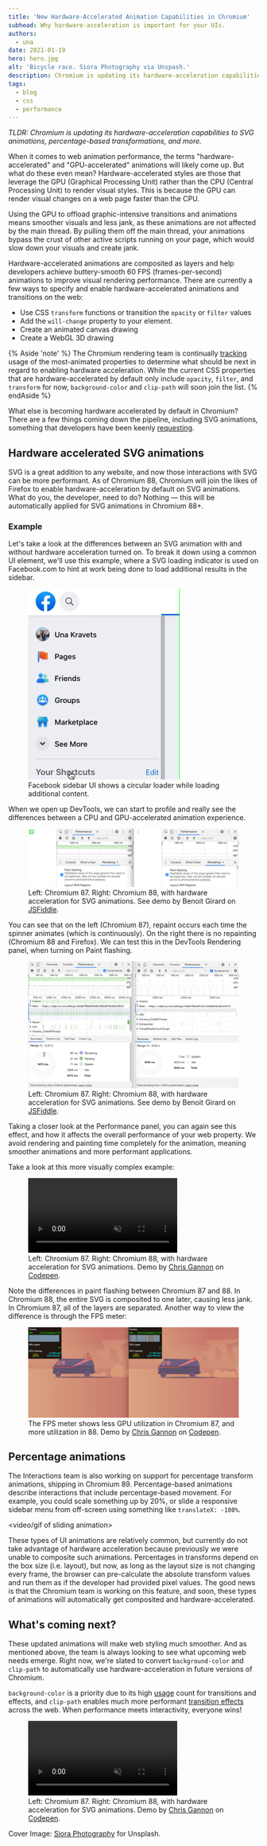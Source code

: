 ```yaml
---
title: 'New Hardware-Accelerated Animation Capabilities in Chromium'
subhead: Why hardware-acceleration is important for your UIs.
authors:
  - una
date: 2021-01-19
hero: hero.jpg
alt: 'Bicycle race. Siora Photography via Unspash.'
description: Chromium is updating its hardware-acceleration capabilities to SVG animations, percentage-based transformations, clip-path, background images, and more.
tags:
  - blog
  - css
  - performance
---
```


*TLDR: Chromium is updating its hardware-acceleration capabilities to SVG animations,
percentage-based transformations, and more.*

When it comes to web animation performance, the terms "hardware-accelerated" and "GPU-accelerated"
animations will likely come up. But what do these even mean? Hardware-accelerated styles are those
that leverage the GPU (Graphical Processing Unit) rather than the CPU (Central Processing Unit) to
render visual styles. This is because the GPU can render visual changes on a web page faster than
the CPU. 

Using the GPU to offload graphic-intensive transitions and animations means smoother visuals and
less jank, as these animations are not affected by the main thread. By pulling them off the main
thread, your animations bypass the crust of other active scripts running on your page, which would
slow down your visuals and create jank. 

Hardware-accelerated animations are composited as layers and help developers achieve buttery-smooth
60 FPS (frames-per-second) animations to improve visual rendering performance. There are currently a
few ways to specify and enable hardware-accelerated animations and transitions on the web:

- Use CSS `transform` functions or transition the `opacity` or `filter` values
- Add the `will-change` property to your element.
- Create an animated canvas drawing
- Create a WebGL 3D drawing

{% Aside 'note' %} The Chromium rendering team is continually
[tracking](https://chromestatus.com/metrics/css/animated)  usage of the most-animated properties to
determine what should be next in regard to enabling hardware acceleration. While the current CSS
properties that are hardware-accelerated by default only include `opacity`, `filter`, and
`transform` for now, `background-color` and `clip-path` will soon join the list. {% endAside %}

What else is becoming hardware accelerated by default in Chromium? There are a few things coming
down the pipeline, including SVG animations, something that developers have been keenly
[requesting](https://codepen.io/chrisgannon/full/WvJMXP).

## Hardware accelerated SVG animations

SVG is a great addition to any website, and now those interactions with SVG can be more performant.
As of Chromium 88, Chromium will join the likes of Firefox to enable hardware-acceleration by
default on SVG animations. What do you, the developer, need to do? Nothing — this will be
automatically applied for SVG animations in Chromium 88+.

### Example

Let's take a look at the differences between an SVG animation with and without hardware acceleration
turned on. To break it down using a common UI element, we'll use this example, where a SVG loading
indicator is used on Facebook.com to hint at work being done to load additional results in the
sidebar.

<figure class="w-figure">
  <img src="./fbsidebar.gif" alt="Facebook sidebar UI">
  <figcaption class="w-figcaption">Facebook sidebar UI shows a circular loader while loading additional content.</figcaption>
</figure>

When we open up DevTools, we can start to profile and really see the differences between a CPU and
GPU-accelerated animation experience.

<figure class="w-figure">
  <img src="./fbsidebar-perf.png" alt="Performance panel with paint flashing turned on">
  <figcaption class="w-figcaption">Left: Chromium 87. Right: Chromium 88, with hardware acceleration for SVG animations. See demo by Benoit Girard on <a href="https://jsfiddle.net/hydhaval/0pnot2sx/144/">JSFiddle</a>.</figcaption>
</figure>

You can see that on the left (Chromium 87), repaint occurs each time the spinner animates (which is
continuously). On the right there is no repainting (Chromium 88 and Firefox). We can test this in
the DevTools Rendering panel, when turning on Paint flashing.

<figure class="w-figure">
  <img src="./fbsidebar-perf2.png" alt="Performance panel showing rendering">
  <figcaption class="w-figcaption">Left: Chromium 87. Right: Chromium 88, with hardware acceleration for SVG animations. See demo by Benoit Girard on <a href="https://jsfiddle.net/hydhaval/0pnot2sx/144/">JSFiddle</a>.</figcaption>
</figure>

Taking a closer look at the Performance panel, you can again see this effect, and how it affects the
overall performance of your web property. We avoid rendering and painting time completely for the
animation, meaning smoother animations and more performant applications.

Take a look at this more visually complex example:

<figure class="w-figure">
  <video controls autoplay loop muted playsinline>
    <source src="https://storage.googleapis.com/web-dev-assets/hardware-accel-animations/Kapture%202021-01-08%20at%2012.30.38.mp4" type="video/mp4">
  </video>
  <figcaption class="w-figcaption">Left: Chromium 87. Right: Chromium 88, with hardware acceleration for SVG animations. Demo by <a href="">Chris Gannon</a> on <a href="https://codepen.io/chrisgannon/full/PzRWNO">Codepen</a>. </figcaption>
</figure>

Note the differences in paint flashing between Chromium 87 and 88. In Chromium 88, the entire SVG is
composited to one later, causing less jank. In Chromium 87, all of the layers are separated. Another
way to view the difference is through the FPS meter:

<figure class="w-figure">
  <img src="./gannon-ex.png" alt="Paint meter showing changes on animated demo">
  <figcaption class="w-figcaption">The FPS meter shows less GPU utilization in Chromium 87, and more utilization in 88. Demo by <a href="">Chris Gannon</a> on <a href="https://codepen.io/chrisgannon/full/PzRWNO">Codepen</a>. </figcaption>
</figure>

## Percentage animations

The Interactions team is also working on support for percentage transform animations, shipping in
Chromium 89. Percentage-based animations describe interactions that include percentage-based
movement. For example, you could scale something up by 20%, or slide a responsive sidebar menu from
off-screen using something like `translateX: -100%`. 

<video/gif of sliding animation>

These types of UI animations are relatively common, but currently do not take advantage of hardware
acceleration because previously we were unable to composite such animations. Percentages in
transforms depend on the box size (i.e. layout), but now, as long as the layout size is not changing
every frame, the browser can pre-calculate the absolute transform values and run them as if the
developer had provided pixel values. The good news is that the Chromium team is working on this
feature,  and soon, these types of animations will automatically get composited and
hardware-accelerated.

## What's coming next?

These updated animations will make web styling much smoother. And as mentioned above, the team is
always looking to see what upcoming web needs emerge. Right now, we're slated to convert
`background-color` and `clip-path` to automatically use hardware-acceleration in future versions of
Chromium.

`background-color` is a priority due to its high
[usage](https://chromestatus.com/metrics/css/timeline/animated/24) count for transitions and
effects, and `clip-path` enables much  more performant [transition
effects](https://transition.style/)  across the web. When performance meets interactivity, everyone
wins!

<figure class="w-figure">
  <video controls autoplay loop muted playsinline>
    <source src="https://storage.googleapis.com/web-dev-assets/hardware-accel-animations/Kapture%202021-01-07%20at%2017.55.00.mp4" type="video/mp4">
  </video>
  <figcaption class="w-figcaption">Left: Chromium 87. Right: Chromium 88, with hardware acceleration for SVG animations. Demo by <a href="">Chris Gannon</a> on <a href="https://codepen.io/chrisgannon/full/PzRWNO">Codepen</a>. </figcaption>
</figure>


Cover Image: [Siora Photography](https://unsplash.com/photos/DhoCVkssJjs) for Unsplash.